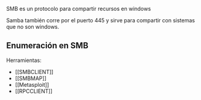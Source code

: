 SMB es un protocolo para compartir recursos en windows

Samba también corre por el puerto 445 y sirve para compartir con sistemas que no son windows.


## Enumeración en SMB

Herramientas:
- [[SMBCLIENT]]
- [[SMBMAP]]
- [[Metasploit]]
- [[RPCCLIENT]]


